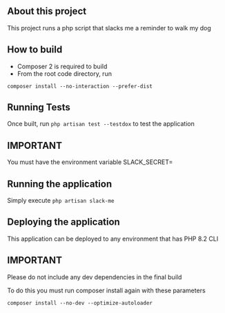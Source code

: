 

## About this project
This project runs a php script that slacks me a reminder to walk my dog

## How to build
- Composer 2 is required to build
- From the root code directory, run

`composer install --no-interaction --prefer-dist`

## Running Tests
Once built, run `php artisan test --testdox` to test the application

## IMPORTANT
You must have the environment variable
SLACK_SECRET=

## Running the application
Simply execute `php artisan slack-me`

## Deploying the application
This application can be deployed to any environment that has PHP 8.2 CLI

## IMPORTANT
Please do not include any dev dependencies in the final build

To do this you must run composer install again with these parameters

`composer install --no-dev --optimize-autoloader`
